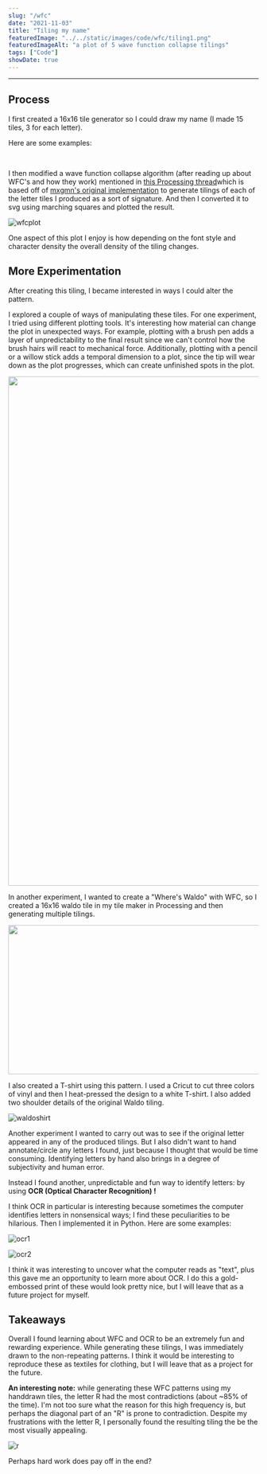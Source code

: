 ```yaml
---
slug: "/wfc"
date: "2021-11-03"
title: "Tiling my name"
featuredImage: "../../static/images/code/wfc/tiling1.png"
featuredImageAlt: "a plot of 5 wave function collapse tilings"
tags: ["Code"]
showDate: true
---
```


---
## Process
I first created a 16x16 tile generator so I could draw my name (I made 15 tiles, 3 for each letter). 

Here are some examples:

<img class="alignnone size-full wp-image-1905" src="https://courses.ideate.cmu.edu/60-428/f2021/wp-content/uploads/2021/11/20940.png" alt="" width="16" height="16" /><img class="alignnone size-full wp-image-1906" src="https://courses.ideate.cmu.edu/60-428/f2021/wp-content/uploads/2021/11/71562.png" alt="" width="16" height="16" /><img class="alignnone size-full wp-image-1907" src="https://courses.ideate.cmu.edu/60-428/f2021/wp-content/uploads/2021/11/32247.png" alt="" width="16" height="16" />

I then modified a wave function collapse algorithm (after reading up about WFC's and how they work) mentioned in [this Processing thread](https://discourse.processing.org/t/wave-collapse-function-algorithm-in-processing/12983/11)which is based off of [mxgmn's original implementation](https://github.com/mxgmn/WaveFunctionCollapse) to generate tilings of each of the letter tiles I produced as a sort of signature. And then I converted it to svg using marching squares and plotted the result.

![wfcplot](../images/code/wfc/wfc.JPG)

One aspect of this plot I enjoy is how depending on the font style and character density the overall density of the tiling changes.

## More Experimentation

After creating this tiling, I became interested in ways I could alter the pattern. 

I explored a couple of ways of manipulating these tiles. For one experiment, I tried using different plotting tools. It's interesting how material can change the plot in unexpected ways. For example, plotting with a brush pen adds a layer of unpredictability to the final result since we can't control how the brush hairs will react to mechanical force. Additionally, plotting with a pencil or a willow stick adds a temporal dimension to a plot, since the tip will wear down as the plot progresses, which can create unfinished spots in the plot. 

<img src="../images/code/wfc/wfc-3.jpg" alt="" width="589" height="1024"/>

In another experiment, I wanted to create a "Where's Waldo" with WFC, so I created a 16x16 waldo tile in my tile maker in Processing and then generating multiple tilings.

<img src="../images/code/wfc/waldo.png" alt="" width="660" height="300"/>

I also created a T-shirt using this pattern. I used a Cricut to cut three colors of vinyl and then I heat-pressed the design to a white T-shirt. I also added two shoulder details of the original Waldo tiling.

![waldoshirt](../images/code/wfc/waldo-shirt.jpg)

Another experiment I wanted to carry out was to see if the original letter appeared in any of the produced tilings. But I also didn't want to hand annotate/circle any letters I found, just because I thought that would be time consuming. Identifying letters by hand also brings in a degree of subjectivity and human error. 

Instead I found another, unpredictable and fun way to identify letters: by using **OCR (Optical Character Recognition) !**

I think OCR in particular is interesting because sometimes the computer identifies letters in nonsensical ways; I find these peculiarities to be hilarious. Then I implemented it in Python. Here are some examples:

![ocr1](../images/code/wfc/ocr-1.png)

![ocr2](../images/code/wfc/ocr-2.png)

I think it was interesting to uncover what the computer reads as "text", plus this gave me an opportunity to learn more about OCR. I do this a gold-embossed print of these would look pretty nice, but I will leave that as a future project for myself.

## Takeaways
Overall I found learning about WFC and OCR to be an extremely fun and rewarding experience. While generating these tilings, I was immediately drawn to the non-repeating patterns. I think it would be interesting to reproduce these as textiles for clothing, but I will leave that as a project for the future.

**An interesting note:** while generating these WFC patterns using my handdrawn tiles, the letter R had the most contradictions (about ~85% of the time). I'm not too sure what the reason for this high frequency is, but perhaps the diagonal part of an "R" is prone to contradiction. Despite my frustrations with the letter R, I personally found the resulting tiling the be the most visually appealing. 

![r](../images/code/wfc/r.png)

Perhaps hard work does pay off in the end?
